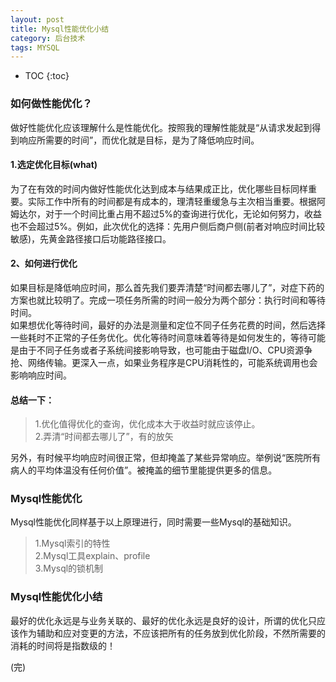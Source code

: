 ```yaml
---
layout: post
title: Mysql性能优化小结
category: 后台技术
tags: MYSQL
---
```


* TOC
{:toc}

### 如何做性能优化？
做好性能优化应该理解什么是性能优化。按照我的理解性能就是“从请求发起到得到响应所需要的时间”，而优化就是目标，是为了降低响应时间。

#### 1.选定优化目标(what)   
为了在有效的时间内做好性能优化达到成本与结果成正比，优化哪些目标同样重要。实际工作中所有的时间都是有成本的，理清轻重缓急与主次相当重要。根据阿姆达尔，对于一个时间比重占用不超过5%的查询进行优化，无论如何努力，收益也不会超过5%。例如，此次优化的选择：先用户侧后商户侧(前者对响应时间比较敏感)，先黄金路径接口后功能路径接口。
#### 2、如何进行优化    
如果目标是降低响应时间，那么首先我们要弄清楚“时间都去哪儿了”，对症下药的方案也就比较明了。完成一项任务所需的时间一般分为两个部分：执行时间和等待时间。  
如果想优化等待时间，最好的办法是测量和定位不同子任务花费的时间，然后选择一些耗时不正常的子任务优化。优化等待时间意味着等待是如何发生的，等待可能是由于不同子任务或者子系统间接影响导致，也可能由于磁盘I/O、CPU资源争抢、网络传输。更深入一点，如果业务程序是CPU消耗性的，可能系统调用也会影响响应时间。

#### 总结一下：
> 1.优化值得优化的查询，优化成本大于收益时就应该停止。   
> 2.弄清“时间都去哪儿了”，有的放矢

另外，有时候平均响应时间很正常，但却掩盖了某些异常响应。举例说“医院所有病人的平均体温没有任何价值”。被掩盖的细节里能提供更多的信息。

### Mysql性能优化

Mysql性能优化同样基于以上原理进行，同时需要一些Mysql的基础知识。    
> 1.Mysql索引的特性   
> 2.Mysql工具explain、profile   
> 3.Mysql的锁机制   


### Mysql性能优化小结
最好的优化永远是与业务关联的、最好的优化永远是良好的设计，所谓的优化只应该作为辅助和应对变更的方法，不应该把所有的任务放到优化阶段，不然所需要的消耗的时间将是指数级的！


(完)





